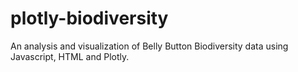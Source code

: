 # plotly-biodiversity
An analysis and visualization of Belly Button Biodiversity data using Javascript, HTML and Plotly. 

